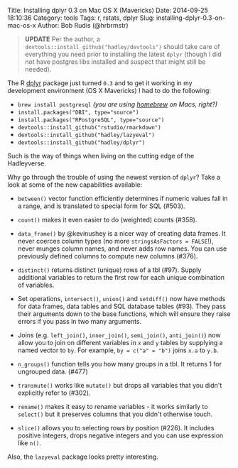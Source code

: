 Title: Installing dplyr 0.3 on Mac OS X (Mavericks)
Date: 2014-09-25 18:10:36
Category: tools
Tags: r, rstats, dplyr
Slug: installing-dplyr-0.3-on-mac-os-x
Author: Bob Rudis (@hrbrmstr)

>**UPDATE** Per the author, a `devtools::install_github("hadley/devtools")` should take care of everything you need prior to installing the latest `dplyr` (though I did not have postgres libs installed and suspect that might still be needed).

The R [dplyr](http://github.com/hadley/dplyr) package just turned `0.3` and to get it working in my development environment (OS X Mavericks) I had to do the following:

- `brew install postgresql` _(you are using [homebrew](http://brew.sh/) on Macs, right?)_
- `install.packages("DBI", type="source")`
- `install.packages("RPostgreSQL", type="source")`
- `devtools::install_github("rstudio/rmarkdown")`
- `devtools::install_github("hadley/lazyeval")`
- `devtools::install_github("hadley/dplyr")`

Such is the way of things when living on the cutting edge of the Hadleyverse.

Why go through the trouble of using the newest version of `dplyr`? Take a look at some of the new capabilities available:
 
* `between()` vector function efficiently determines if numeric values fall
  in a range, and is translated to special form for SQL (#503).

* `count()` makes it even easier to do (weighted) counts (#358).

* `data_frame()` by @kevinushey is a nicer way of creating data frames.
  It never coerces column types (no more `stringsAsFactors = FALSE`!),
  never munges column names, and never adds row names. You can use previously 
  defined columns to compute new columns (#376).

* `distinct()` returns distinct (unique) rows of a tbl (#97). Supply
  additional variables to return the first row for each unique combination
  of variables.

* Set operations, `intersect()`, `union()` and `setdiff()` now have methods 
  for data frames, data tables and SQL database tables (#93). They pass their 
  arguments down to the base functions, which will ensure they raise errors if 
  you pass in two many arguments.

* Joins (e.g. `left_join()`, `inner_join()`, `semi_join()`, `anti_join()`)
  now allow you to join on different variables in `x` and `y` tables by
  supplying a named vector to `by`. For example, `by = c("a" = "b")` joins
  `x.a` to `y.b`.

* `n_groups()` function tells you how many groups in a tbl. It returns
  1 for ungrouped data. (#477)

* `transmute()` works like `mutate()` but drops all variables that you didn't
  explicitly refer to (#302).

* `rename()` makes it easy to rename variables - it works similarly to 
  `select()` but it preserves columns that you didn't otherwise touch.

* `slice()` allows you to selecting rows by position (#226). It includes
  positive integers, drops negative integers and you can use expression like
  `n()`.
  
Also, the `lazyeval` package looks pretty interesting.